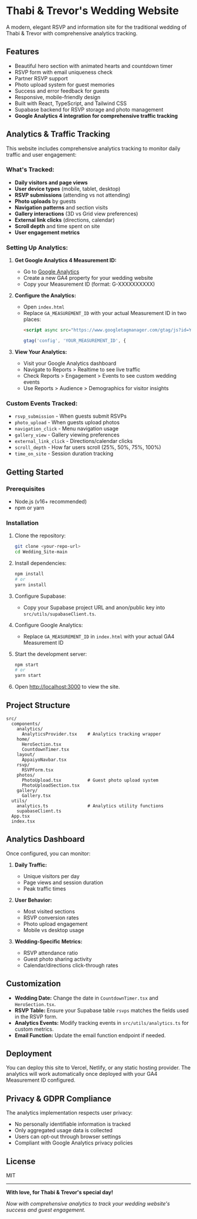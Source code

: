 # Thabi & Trevor's Wedding Website

A modern, elegant RSVP and information site for the traditional wedding of Thabi & Trevor with comprehensive analytics tracking.

## Features

- Beautiful hero section with animated hearts and countdown timer
- RSVP form with email uniqueness check
- Partner RSVP support
- Photo upload system for guest memories
- Success and error feedback for guests
- Responsive, mobile-friendly design
- Built with React, TypeScript, and Tailwind CSS
- Supabase backend for RSVP storage and photo management
- **Google Analytics 4 integration for comprehensive traffic tracking**

## Analytics & Traffic Tracking

This website includes comprehensive analytics tracking to monitor daily traffic and user engagement:

### What's Tracked:
- **Daily visitors and page views**
- **User device types** (mobile, tablet, desktop)
- **RSVP submissions** (attending vs not attending)
- **Photo uploads** by guests
- **Navigation patterns** and section visits
- **Gallery interactions** (3D vs Grid view preferences)
- **External link clicks** (directions, calendar)
- **Scroll depth** and time spent on site
- **User engagement metrics**

### Setting Up Analytics:

1. **Get Google Analytics 4 Measurement ID:**
   - Go to [Google Analytics](https://analytics.google.com/)
   - Create a new GA4 property for your wedding website
   - Copy your Measurement ID (format: G-XXXXXXXXXX)

2. **Configure the Analytics:**
   - Open `index.html`
   - Replace `GA_MEASUREMENT_ID` with your actual Measurement ID in two places:
     ```html
     <script async src="https://www.googletagmanager.com/gtag/js?id=YOUR_MEASUREMENT_ID"></script>
     ```
     ```javascript
     gtag('config', 'YOUR_MEASUREMENT_ID', {
     ```

3. **View Your Analytics:**
   - Visit your Google Analytics dashboard
   - Navigate to Reports > Realtime to see live traffic
   - Check Reports > Engagement > Events to see custom wedding events
   - Use Reports > Audience > Demographics for visitor insights

### Custom Events Tracked:
- `rsvp_submission` - When guests submit RSVPs
- `photo_upload` - When guests upload photos
- `navigation_click` - Menu navigation usage
- `gallery_view` - Gallery viewing preferences
- `external_link_click` - Directions/calendar clicks
- `scroll_depth` - How far users scroll (25%, 50%, 75%, 100%)
- `time_on_site` - Session duration tracking

## Getting Started

### Prerequisites

- Node.js (v16+ recommended)
- npm or yarn

### Installation

1. Clone the repository:
   ```bash
   git clone <your-repo-url>
   cd Wedding_Site-main
   ```

2. Install dependencies:
   ```bash
   npm install
   # or
   yarn install
   ```

3. Configure Supabase:
   - Copy your Supabase project URL and anon/public key into `src/utils/supabaseClient.ts`.

4. Configure Google Analytics:
   - Replace `GA_MEASUREMENT_ID` in `index.html` with your actual GA4 Measurement ID

5. Start the development server:
   ```bash
   npm start
   # or
   yarn start
   ```

6. Open [http://localhost:3000](http://localhost:3000) to view the site.

## Project Structure

```
src/
  components/
    analytics/
      AnalyticsProvider.tsx    # Analytics tracking wrapper
    home/
      HeroSection.tsx
      CountdownTimer.tsx
    layout/
      AppaiyoNavbar.tsx
    rsvp/
      RSVPForm.tsx
    photos/
      PhotoUpload.tsx          # Guest photo upload system
      PhotoUploadSection.tsx
    gallery/
      Gallery.tsx
  utils/
    analytics.ts               # Analytics utility functions
    supabaseClient.ts
  App.tsx
  index.tsx
```

## Analytics Dashboard

Once configured, you can monitor:

1. **Daily Traffic:**
   - Unique visitors per day
   - Page views and session duration
   - Peak traffic times

2. **User Behavior:**
   - Most visited sections
   - RSVP conversion rates
   - Photo upload engagement
   - Mobile vs desktop usage

3. **Wedding-Specific Metrics:**
   - RSVP attendance ratio
   - Guest photo sharing activity
   - Calendar/directions click-through rates

## Customization

- **Wedding Date:** Change the date in `CountdownTimer.tsx` and `HeroSection.tsx`.
- **RSVP Table:** Ensure your Supabase table `rsvps` matches the fields used in the RSVP form.
- **Analytics Events:** Modify tracking events in `src/utils/analytics.ts` for custom metrics.
- **Email Function:** Update the email function endpoint if needed.

## Deployment

You can deploy this site to Vercel, Netlify, or any static hosting provider. The analytics will work automatically once deployed with your GA4 Measurement ID configured.

## Privacy & GDPR Compliance

The analytics implementation respects user privacy:
- No personally identifiable information is tracked
- Only aggregated usage data is collected
- Users can opt-out through browser settings
- Compliant with Google Analytics privacy policies

## License

MIT

---

**With love, for Thabi & Trevor's special day!**

*Now with comprehensive analytics to track your wedding website's success and guest engagement.*